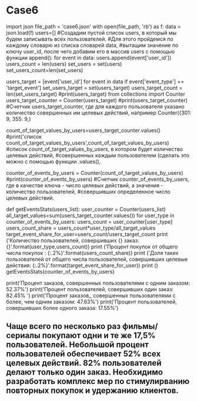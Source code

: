 # Case6 
import json
file_path = 'case6.json'
with open(file_path, 'rb') as f:
    data = json.load(f)
users=[]
#Создадим пустой список users, в который мы будем записывать всех пользователей.
#Для этого пройдемся по каждому словарю из списка словарей data, 
#вытащим значение по ключу user_id, после чего добавим его в массив users с помощью функции append():
for event in data:
            users.append(event['user_id'])
users_count = len(users)
set_users = set(users)
set_users_count=len(set_users)


users_target = [event['user_id'] for event in data if event['event_type'] == 'target_event']
set_users_target = set(users_target)
users_target_count = len(set_users_target)
#print(users_target) 
from collections import Counter
users_target_counter = Counter(users_target)
#print(users_target_counter)
#Cчетчик users_target_counter, где для каждого пользователя указано количество совершенных им целевых действий, например Counter({301: 9, 355: 9,)

count_of_target_values_by_users=users_target_counter.values()
#print('список count_of_target_values_by_users',count_of_target_values_by_users)
#список count_of_target_values_by_users, в котором будет количество целевых действий, 
#совершенных каждым пользователем (сделать это можно с помощью функции .values(), 


counter_of_events_by_users = Counter(count_of_target_values_by_users)
#print(counter_of_events_by_users)
#Cчетчик counter_of_events_by_users, где в качестве ключа - число целевых действий, а значения - количество пользователей,
#совершивших определенное число целевых действий.


def getEventsStats(users_list):
    user_counter = Counter(users_list)
    all_target_values=sum(users_target_counter.values())
    for user_type in counter_of_events_by_users:
        users_count = user_counter[user_type]
        users_count_share = users_count*user_type/all_target_values
        target_event_share_for_user=users_count/users_target_count
        print ('Количество пользователей, совершивших {} заказ: {}'.format(user_type,users_count))
        print ('Процент покупок от общего числа покупок : {:.2%}'.format(users_count_share))
        print ('Доля таких пользователей от общего числа пользователей, совершивших целевые действия: {:.2%}'.format(target_event_share_for_user))
        print ()
getEventsStats(counter_of_events_by_users)

print('Процент заказов, совершенных пользователями с одним заказом: 52.37%')
print('Процент пользователей, совершивших один заказ: 82.45% ')
print('Процент заказов,, совершенных пользователями с более, чем одним заказом: 47.63%')
print('Процент пользователей, совершивших более одного заказа: 17.55%')

## Чаще всего по несколько раз фильмы/сериалы покупают одни и те же 17,5% пользователей. Небольшой процент пользователей обеспечивает 52% всех целевых действий. 82% пользователей делают только один заказ. Необхидимо разработать комплекс мер по стимулирванию повторных покупок и удержанию клиентов.
